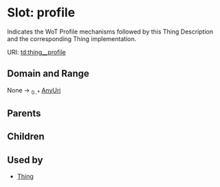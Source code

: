 
# Slot: profile

Indicates the WoT Profile mechanisms followed by this Thing Description and the corresponding Thing implementation.

URI: [td:thing__profile](https://www.w3.org/2019/wot/td#thing__profile)


## Domain and Range

None &#8594;  <sub>0..\*</sub> [AnyUri](types/AnyUri.md)

## Parents


## Children


## Used by

 * [Thing](Thing.md)
